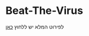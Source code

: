 # Beat-The-Virus



לפירוט המלא יש ללחוץ [כאן](https://github.com/Next-LeveI/Beat-The-Virus/blob/main/formal-elements.md)
